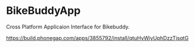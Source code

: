 # BikeBuddyApp
Cross Platform Applicaion Interface for Bikebuddy. 

https://build.phonegap.com/apps/3855792/install/qtuHyWiyUphDzzTjsqtG
